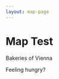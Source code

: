 ```yaml
---
layout: map-page
---
```

# Map Test
Bakeries of Vienna

<leaflet-map map-id="map1">
  <script slot="map-script">
    var map = L.map("map1").setView({ lon: 16.37, lat: 48.2 }, 12);

    // add the OpenStreetMap tiles
    L.tileLayer("https://{s}.tile.openstreetmap.org/{z}/{x}/{y}.png", {
      maxZoom: 19,
      attribution:
        '&copy; <a href="https://openstreetmap.org/copyright">OpenStreetMap contributors</a>',
    }).addTo(map);

    // show the scale bar on the lower left corner
    L.control.scale({ imperial: true, metric: true }).addTo(map);

    const defaultParameters = {
      service: "WFS",
      version: "2.0.0",
      request: "GetFeature",
      typeNames: "ogdwien:BUECHEREIOGD",
      outputFormat: "text/javascript",
      format_options: "callback:getJson",
      srsName: "epsg:4326",
    };

    const owsrootUrl = "https://data.wien.gv.at/daten/geo";
    const parameters = L.Util.extend(defaultParameters);
    const URL = owsrootUrl + L.Util.getParamString(parameters);

    ajax = $.ajax({
      url: URL,
      dataType: "jsonp",
      jsonpCallback: "getJson",
      success: function (response) {
        WFSLayer = L.geoJson(response, {
          pointToLayer: function (feature, latlng) {
            return L.marker(latlng, {
              icon: new L.DivIcon({ html: "🥖" }),
            });
          },
          onEachFeature: function (feature, layer) {
            popupOptions = { maxWidth: 200 };
            layer.bindPopup(
              "Bakery: " + feature.properties.NAME + "</br>",
              popupOptions
            );
          },
        }).addTo(map);
      },
    });
  </script>
</leaflet-map>

Feeling hungry?
